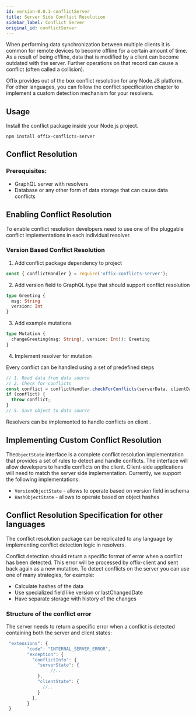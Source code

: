 ```yaml
---
id: version-0.0.1-conflictServer
title: Server Side Conflict Resolution
sidebar_label: Conflict Server
original_id: conflictServer
---
```


When performing data synchronization between multiple clients it is common for remote devices to become offline for a certain amount of time. As a result of being offline, data that is modified by a client can become outdated with the server. Further operations on that record can cause a conflict (often called a collision).

Offix provides out of the box conflict resolution for any Node.JS platform.
For other languages, you can follow the conflict specification chapter to implement a custom detection mechanism for your resolvers.

## Usage

Install the conflict package inside your Node.js project.

```
npm install offix-conflicts-server
```

## Conflict Resolution

### Prerequisites:

- GraphQL server with resolvers
- Database or any other form of data storage that can cause data conflicts

## Enabling Conflict Resolution

To enable conflict resolution developers need to use one of the pluggable conflict implementations in each individual resolver.

### Version Based Conflict Resolution

1. Add conflict package dependency to project

```javascript
const { conflictHandler } = require('offix-conflicts-server');
```

2. Add version field to GraphQL type that should support conflict resolution

```graphql
type Greeting {
  msg: String
  version: Int
}
```

3. Add example mutations

```graphql
type Mutation {
  changeGreeting(msg: String!, version: Int!): Greeting
}
```

4. Implement resolver for mutation

Every conflict can be handled using a set of predefined steps

```javascript
// 1. Read data from data source
// 2. Check for conflicts
const conflict = conflictHandler.checkForConflicts(serverData, clientData);
if (conflict) {
  throw conflict;
}
// 5. Save object to data source
```

Resolvers can be implemented to handle conflicts on client .

## Implementing Custom Conflict Resolution

The`ObjectState` interface is a complete conflict resolution implementation that provides a set of rules to detect and handle conflicts. The interface will allow developers to handle conflicts on the client. Client-side applications will need to match the server side implementation. Currently, we support the following implementations:

- `VersionObjectState` - allows to operate based on version field in schema
- `HashObjectState` - allows to operate based on object hashes

## Conflict Resolution Specification for other languages

The conflict resolution package can be replicated to any language by implementing conflict detection logic in resolvers.

Conflict detection should return a specific format of error when a conflict has been detected. This error will be processed by offix-client and sent back again as a new mutation. To detect conflicts on the server
you can use one of many strategies, for example:

- Calculate hashes of the data
- Use specialized field like version or lastChangedDate
- Have separate storage with history of the changes

### Structure of the conflict error

The server needs to return a specific error when a conflict is detected
containing both the server and client states:

```js
 "extensions": {
        "code": "INTERNAL_SERVER_ERROR",
        "exception": {
          "conflictInfo": {
            "serverState": {
                 //..
            },
            "clientState": {
              //..
            }
          },
        }
 }
```
